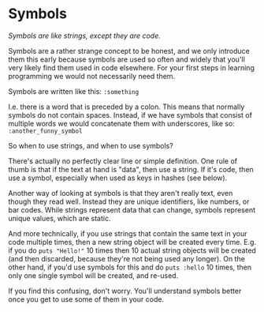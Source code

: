 # Symbols

*Symbols are like strings, except they are code.*

Symbols are a rather strange concept to be honest, and we only introduce them
this early because symbols are used so often and widely that you'll very likely
find them used in code elsewhere. For your first steps in learning programming
we would not necessarily need them.

Symbols are written like this: `:something`

I.e. there is a word that is preceded by a colon. This means that normally
symbols do not contain spaces. Instead, if we have symbols that consist of
multiple words we would concatenate them with underscores, like so:
`:another_funny_symbol`

So when to use strings, and when to use symbols?

There's actually no perfectly clear line or simple definition. One rule of
thumb is that if the text at hand is "data", then use a string. If it's code,
then use a symbol, especially when used as keys in hashes (see below).

Another way of looking at symbols is that they aren't really text, even though
they read well. Instead they are unique identifiers, like numbers, or bar
codes. While strings represent data that can change, symbols represent unique
values, which are static.

And more technically, if you use strings that contain the same text in your
code multiple times, then a new string object will be created every time. E.g.
if you do `puts "Hello!"` 10 times then 10 actual string objects will be
created (and then discarded, because they're not being used any longer). On the
other hand, if you'd use symbols for this and do `puts :hello` 10 times, then
only one single symbol will be created, and re-used.

If you find this confusing, don't worry. You'll understand symbols better once
you get to use some of them in your code.
